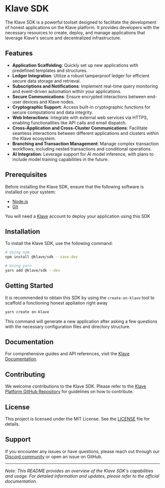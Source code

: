 # Klave SDK

The Klave SDK is a powerful toolset designed to facilitate the development of honest applications on the Klave platform. It provides developers with the necessary resources to create, deploy, and manage applications that leverage Klave's secure and decentralized infrastructure.

## Features

- **Application Scaffolding**: Quickly set up new applications with predefined templates and structures.
- **Ledger Integration**: Utilize a robust tamperproof ledger for efficient secure data storage and retrieval.
- **Subscriptions and Notifications**: Implement real-time query monitoring and event-driven automation within your applications.
- **Secure Communications**: Ensure encrypted interactions between end-user devices and Klave nodes.
- **Cryptographic Support**: Access built-in cryptographic functions for secure computations and data integrity.
- **Web Interactions**: Integrate with external web services via HTTPS, enabling functionalities like API calls and email dispatch.
- **Cross-Application and Cross-Cluster Communications**: Facilitate seamless interactions between different applications and clusters within the Klave ecosystem.
- **Branching and Transaction Management**: Manage complex transaction workflows, including nested transactions and conditional operations.
- **AI Integration**: Leverage support for AI model inference, with plans to include model training capabilities in the future.

## Prerequisites

Before installing the Klave SDK, ensure that the following software is installed on your system:

- [Node.js](https://nodejs.org/)
- [Git](https://git-scm.com/)

You will need a [Klave](https://klave.com) account to deploy your application using this SDK

## Installation

To install the Klave SDK, use the following command:

```bash
# Using npm
npm install @klave/sdk --save-dev

# Using yarn
yarn add @klave/sdk --dev
```

## Getting Started

It is recommended to obtain this SDK by using the `create-on-klave` tool to scaffold a fonctioning honest appliation right away

```bash
yarn create on-klave
```

This command will generate a new application after asking a few questions with the necessary configuration files and directory structure.

## Documentation

For comprehensive guides and API references, visit the [Klave Documentation](https://docs.klave.com/).

## Contributing

We welcome contributions to the Klave SDK. Please refer to the [Klave Platform GitHub Repository](https://github.com/klave-network/platform) for guidelines on how to contribute.

## License

This project is licensed under the MIT License. See the [LICENSE](https://github.com/klave-network/platform/blob/main/LICENSE.md) file for details.

## Support

If you encounter any issues or have questions, please reach out through our [Discord community](https://discord.gg/klave) or open an issue on GitHub.

---

*Note: This README provides an overview of the Klave SDK's capabilities and usage. For detailed information and updates, please refer to the official documentation.*
